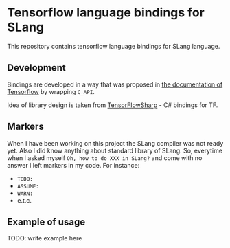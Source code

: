 # Tensorflow language bindings for SLang

This repository contains tensorflow language bindings for SLang language.

## Development

Bindings are developed in a way that was proposed in [the documentation of Tensorflow](https://www.tensorflow.org/extend/language_bindings) by wrapping `C_API`.

Idea of library design is taken from [TensorFlowSharp](https://github.com/migueldeicaza/TensorFlowSharp/tree/89c5be631a2d1d8a632d9114ecea3f04d347f83c) - C# bindings for TF.


## Markers

When I have been working on this project the SLang compiler was not ready yet. Also I did know anything about standard library of SLang. So, everytime when I asked myself `Oh, how to do XXX in SLang?` and come with no answer I left markers in my code. For instance:

* `TODO:`
* `ASSUME:`
* `WARN:`
* e.t.c.

## Example of usage

TODO: write example here